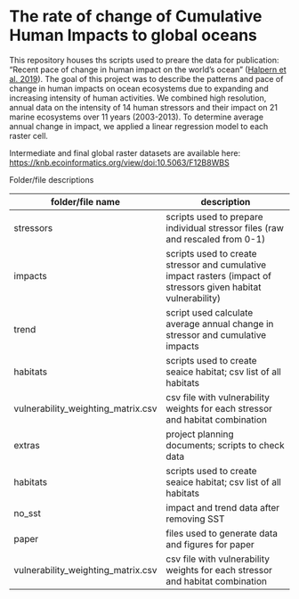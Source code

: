 # The rate of change of Cumulative Human Impacts to global oceans

This repository houses ths scripts used to preare the data for publication: “Recent pace of change in human impact on the world’s ocean” ([Halpern et al. 2019](https://rdcu.be/bOx31)). The goal of this project was to describe the patterns and pace of change in human impacts on ocean ecosystems due to expanding and increasing intensity of human activities. We combined high resolution, annual data on the intensity of 14 human stressors and their impact on 21 marine ecosystems over 11 years (2003-2013).  To determine average annual change in impact, we applied a linear regression model to each raster cell.

Intermediate and final global raster datasets are available here: https://knb.ecoinformatics.org/view/doi:10.5063/F12B8WBS

Folder/file descriptions

folder/file name     |  description    
--------------- | -------------------
stressors       | scripts used to prepare individual stressor files (raw and rescaled from 0-1)
impacts         | scripts used to create stressor and cumulative impact rasters (impact of stressors given habitat vulnerability)
trend           | script used calculate average annual change in stressor and cumulative impacts
habitats        | scripts used to create seaice habitat; csv list of all habitats
vulnerability_weighting_matrix.csv | csv file with vulnerability weights for each stressor and habitat combination
extras          | project planning documents; scripts to check data
habitats        | scripts used to create seaice habitat; csv list of all habitats
no_sst         | impact and trend data after removing SST
paper    | files used to generate data and figures for paper
vulnerability_weighting_matrix.csv | csv file with vulnerability weights for each stressor and habitat combination


